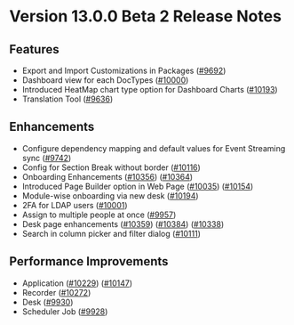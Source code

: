 # Version 13.0.0 Beta 2 Release Notes

## Features

- Export and Import Customizations in Packages ([#9692](https://github.com/frappe/frappe/pull/9692))
- Dashboard view for each DocTypes ([#10000](https://github.com/frappe/frappe/pull/10000))
- Introduced HeatMap chart type option for Dashboard Charts ([#10193](https://github.com/frappe/frappe/pull/10193))
- Translation Tool ([#9636](https://github.com/frappe/frappe/pull/9636))

## Enhancements

- Configure dependency mapping and default values for Event Streaming sync ([#9742](https://github.com/frappe/frappe/pull/9742))
- Config for Section Break without border ([#10116](https://github.com/frappe/frappe/pull/10116))
- Onboarding Enhancements ([#10356](https://github.com/frappe/frappe/pull/10356)) ([#10364](https://github.com/frappe/frappe/pull/10364))
- Introduced Page Builder option in Web Page ([#10035](https://github.com/frappe/frappe/pull/10035)) ([#10154](https://github.com/frappe/frappe/pull/10154))
- Module-wise onboarding via new desk ([#10194](https://github.com/frappe/frappe/pull/10194))
- 2FA for LDAP users ([#10001](https://github.com/frappe/frappe/pull/10001))
- Assign to multiple people at once ([#9957](https://github.com/frappe/frappe/pull/9957))
- Desk page enhancements ([#10359](https://github.com/frappe/frappe/pull/10359)) ([#10384](https://github.com/frappe/frappe/pull/10384)) ([#10338](https://github.com/frappe/frappe/pull/10338))
- Search in column picker and filter dialog ([#10111](https://github.com/frappe/frappe/pull/10111))

## Performance Improvements

- Application ([#10229](https://github.com/frappe/frappe/pull/10229)) ([#10147](https://github.com/frappe/frappe/pull/10147))
- Recorder ([#10272](https://github.com/frappe/frappe/pull/10272))
- Desk ([#9930](https://github.com/frappe/frappe/pull/9930))
- Scheduler Job ([#9928](https://github.com/frappe/frappe/pull/9928))
